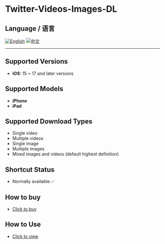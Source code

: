 # Twitter-Videos-Images-DL

## Language / 语言

[![English](https://img.shields.io/badge/lang-English-blue)](README.md)
[![中文](https://img.shields.io/badge/lang-中文-red)](README.zh.md)

---
## Supported Versions
- **iOS:** 15 ~ 17 and later versions

## Supported Models
- **iPhone**
- **iPad**

## Supported Download Types
- Single video
- Multiple videos
- Single image
- Multiple images
- Mixed images and videos (default highest definition)

## Shortcut Status
- Normally available ✅

## How to buy
- [Click to buy](https://buymeacoffee.com/suxia/e/301327)

## How to Use
- [Click to view](https://fengguo.pages.dev/pages/twitter-dl)
